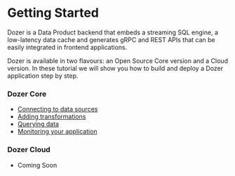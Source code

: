 # Getting Started

Dozer is a Data Product backend that embeds a streaming SQL engine, a low-latency data cache and generates gRPC and REST APIs that can be easily integrated in frontend applications.

Dozer is available in two flavours: an Open Source Core version and a Cloud version. In these tutorial we will show you how to build and deploy a Dozer application step by step.

### Dozer Core

- [Connecting to data sources](getting_started/core/connecting-to-sources)
- [Adding transformations](getting_started/core/adding-transformations)
- [Querying data](getting_started/core/querying-data)
- [Monitoring your application](getting_started/core/monitoring-your-application)

### Dozer Cloud

- Coming Soon


